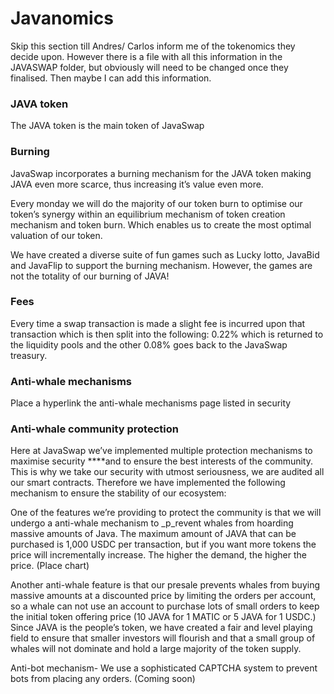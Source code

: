# Javanomics

Skip this section till Andres/ Carlos inform me of the tokenomics they decide upon. However there is a file with all this information in the JAVASWAP folder, but obviously will need to be changed once they finalised. Then maybe I can add this information.

### **JAVA token**

The JAVA token is the main token of JavaSwap

### **Burning**

JavaSwap incorporates a burning mechanism for the JAVA token making JAVA even more scarce, thus increasing it’s value even more.        

Every monday we will do the majority of our token burn to optimise our token’s synergy within an equilibrium mechanism of  token creation mechanism and token burn. Which enables us to create the most optimal valuation of our token. 

We have created a diverse suite of fun games such as Lucky lotto, JavaBid and JavaFlip to support the burning mechanism. However, the games are not the totality of our burning of JAVA!

### **Fees**

Every time a swap transaction is made a slight fee is incurred upon that transaction which is then split into the following: 0.22% which is returned to the liquidity pools and the other 0.08% goes back to the JavaSwap treasury.  

### **Anti-whale mechanisms**

Place a hyperlink the anti-whale mechanisms page listed in security

### **Anti-whale community protection**

Here at JavaSwap we’ve implemented multiple protection mechanisms to maximise security ****and to ensure the best interests of the community. This is why we take our security with utmost seriousness, we are audited all our smart contracts. Therefore we have implemented the following mechanism to ensure the stability of our ecosystem: 

One of the features we’re providing to protect the community is that we will undergo a anti-whale mechanism to _p_revent whales from hoarding massive amounts of Java. The maximum amount of JAVA that can be purchased is 1,000 USDC per transaction, but if you want more tokens the price will incrementally increase. The higher the demand, the higher the price. \(Place chart\)

Another anti-whale feature is that our presale prevents whales from buying massive amounts at a discounted price by limiting the orders per account, so a whale can not use an account to purchase lots of small orders to keep the initial token offering price \(10 JAVA for 1 MATIC or 5 JAVA for 1 USDC.\) Since JAVA is the people’s token, we have created a fair and level playing field to ensure that smaller investors will flourish and that a small group of whales will not dominate and hold a large majority of the token supply. 

Anti-bot mechanism- We use a sophisticated CAPTCHA system to prevent bots from placing any orders. \(Coming soon\)  


